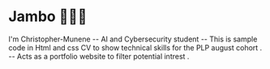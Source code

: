 # Jambo 👋👋👋
I'm Christopher-Munene
-- AI and Cybersecurity student 
-- This is sample code in Html and css CV to show technical skills for the PLP august cohort .
-- Acts as a portfolio website to filter potential intrest .
